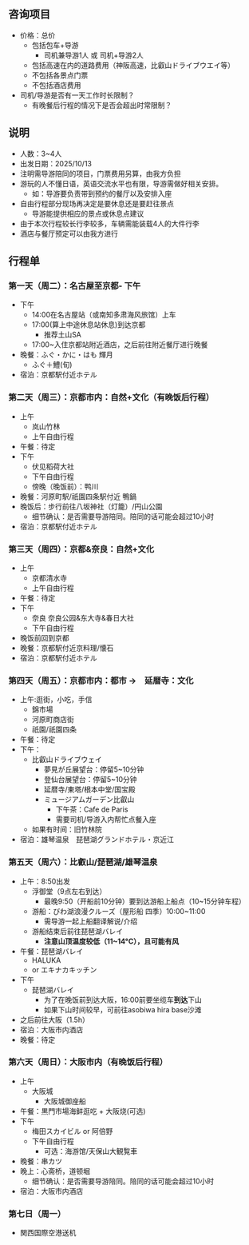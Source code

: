 ## 咨询项目
- 价格：总价
    - 包括包车+导游
        - 司机兼导游1人 或 司机+导游2人
    - 包括高速在内的道路费用（神阪高速，比叡山ドライブウエイ等）
    - 不包括各景点门票
    - 不包括酒店费用
- 司机/导游是否有一天工作时长限制？
    - 有晚餐后行程的情况下是否会超出时常限制？

## 说明
- 人数：3~4人
- 出发日期：2025/10/13
- 注明需导游陪同的项目，门票费用另算，由我方负担
- 游玩的人不懂日语，英语交流水平也有限，导游需做好相关安排。
    - 如：导游要负责带到预约的餐厅以及安排入座
- 自由行程部分现场再决定是要休息还是要赶往景点
    - 导游能提供相应的景点或休息点建议
- 由于本次行程较长行李较多，车辆需能装载4人的大件行李
- 酒店与餐厅预定可以由我方进行

## 行程单
### 第一天（周二）：名古屋至京都- 下午
- 下午
    - 14:00在名古屋站（或南知多肃海风旅馆）上车
    - 17:00(算上中途休息站休息)到达京都
        - 推荐土山SA
    - 17:00~入住京都站附近酒店，之后前往附近餐厅进行晚餐
- 晚餐：ふぐ・かに・はも 輝月
    - ふぐ＋鱧(旬)
- 宿泊：京都駅付近ホテル

### 第二天（周三）：京都市内：自然+文化（有晚饭后行程）
- 上午
    - 岚山竹林
    - 上午自由行程
- 午餐：待定
- 下午
    - 伏见稻荷大社
    - 下午自由行程
    - 傍晚（晚饭前）：鸭川
- 晚餐：河原町駅/祇園四条駅付近 鴨鍋
- 晚饭后：步行前往八坂神社（灯籠）/円山公園
    - 细节确认：是否需要导游陪同。陪同的话可能会超过10小时
- 宿泊：京都駅付近ホテル

### 第三天（周四）：京都&奈良：自然+文化
- 上午
    - 京都清水寺
    - 上午自由行程
- 午餐：待定
- 下午
    - 奈良 奈良公园&东大寺&春日大社
    - 下午自由行程
- 晚饭前回到京都
- 晚餐：京都駅付近京料理/懐石
- 宿泊：京都駅付近ホテル

### 第四天（周五）：京都市内：都市 ->　延暦寺：文化
- 上午:逛街，小吃，手信
    - 錦市場
    - 河原町商店街
    - 祇園/祇園四条
- 午餐：待定
- 下午：
    - 比叡山ドライブウェイ
        - 夢見が丘展望台：停留5~10分钟
        - 登仙台展望台：停留5~10分钟
        - 延暦寺/東塔/根本中堂/国宝殿
        - ミュージアムガーデン比叡山
            - 下午茶：Cafe de Paris
            - 需要司机/导游入内帮忙点餐入座
    - 如果有时间：旧竹林院
- 宿泊：雄琴温泉　琵琶湖グランドホテル・京近江

### 第五天（周六）：比叡山/琵琶湖/雄琴温泉
- 上午：8:50出发
    - 浮御堂（9点左右到达）
        - 最晚9:50（开船前10分钟）要到达游船上船点（10~15分钟车程）
    - 游船：びわ湖浪漫クルーズ（屋形船 四季）10:00~11:00
        - 需导游一起上船翻译解说/介绍
    - 游船结束后前往琵琶湖バレイ
        - **注意山顶温度较低（11~14°C），且可能有风**
- 午餐：琵琶湖バレイ
    - HALUKA
    - or エキナカキッチン
- 下午
    - 琵琶湖バレイ
        - 为了在晚饭前到达大阪，16:00前要坐缆车**到达**下山
        - 如果下山时间较早，可前往asobiwa hira base沙滩
- 之后前往大阪（1.5h）
- 宿泊：大阪市内酒店
- 晚餐：待定

### 第六天（周日）：大阪市内（有晚饭后行程）
- 上午
    - 大阪城
        - 大阪城御座船
- 午餐：黒門市場海鲜逛吃 + 大阪烧(可选)
- 下午
    - 梅田スカイビル or 阿倍野
    - 下午自由行程
        - 可选：海游馆/天保山大観覧車
- 晚餐：串カツ
- 晚上：心斋桥，道顿堀
    - 细节确认：是否需要导游陪同。陪同的话可能会超过10小时
- 宿泊：大阪市内酒店

### 第七日（周一）
- 関西国際空港送机

<!-- ### 第六日：神户和有马温泉
- 上午
    - 大阪前往神户
    - 神户布引草药园
- 午餐：神户牛肉铁板烧
- 下午
    - 下午自由行程
    - 如果住宿为有馬温泉旅馆，则尽早入住休息
- 宿泊：有馬温泉/大阪市内酒店
- 晚餐：温泉旅馆/待定 -->
